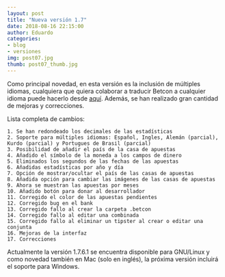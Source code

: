 ```yaml
---
layout: post
title: "Nueva versión 1.7"
date: 2018-08-16 22:15:00
author: Eduardo
categories:
- blog
- versiones
img: post07.jpg
thumb: post07_thumb.jpg
---
```


Como principal novedad, en esta versión es la inclusión de múltiples idiomas, cualquiera que quiera colaborar a traducir Betcon a cualquier idioma puede hacerlo desde [aquí]('https://translations.launchpad.net/betcon'). Además, se han realizado gran cantidad de mejoras y correcciones.

Lista completa de cambios:

```
1. Se han redondeado los decimales de las estadísticas
2. Soporte para múltiples idiomas: Español, Ingles, Alemán (parcial), Kurdo (parcial) y Portugues de Brasil (parcial)
3. Posibilidad de añadir el país de la casa de apuestas
4. Añadido el símbolo de la moneda a los campos de dinero
5. Eliminados los segundos de las fechas de las apuestas
6. Añadidas estadísticas por año y día
7. Opción de mostrar/ocultar el país de las casas de apuestas
8. Añadida opción para cambiar las imágenes de las casas de apuestas
9. Ahora se muestran las apuestas por meses
10. Añadido botón para donar al desarrollador
11. Corregido el color de las apuestas pendientes
12. Corregido bug en el bank
13. Corregido fallo al crear la carpeta .betcon
14. Corregido fallo al editar una combinada
15. Corregido fallo al eliminar un tipster al crear o editar una conjunta
16. Mejoras de la interfaz
17. Correcciones

```

Actualmente la versión 1.7.6.1 se encuentra disponible para GNU/Linux y como novedad también en Mac (solo en inglés), la próxima versión incluirá el soporte para Windows.
